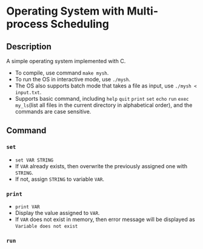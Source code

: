# Operating System with Multi-process Scheduling
 
## Description
A simple operating system implemented with C. 
- To compile, use command `make mysh`. 
- To run the OS in interactive mode, use `./mysh`. 
- The OS also supports batch mode that takes a file as input, use `./mysh < input.txt`.
- Supports basic command, including `help` `quit` `print` `set` `echo` `run` `exec` `my_ls`(list all files in the current directory in alphabetical order), and the commands are case sensitive.

## Command
### `set`
- `set VAR STRING`
- If `VAR` already exists, then overwrite the previously assigned one with `STRING`.
- If not, assign `STRING` to variable `VAR`.
### `print`
- `print VAR`
- Display the value assigned to `VAR`.
- If `VAR` does not exist in memory, then error message will be displayed as `Variable does not exist`
### `run`
